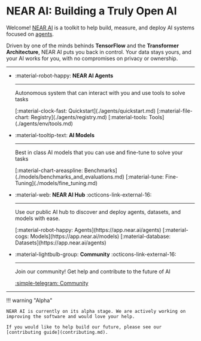 # NEAR AI: Building a Truly Open AI

Welcome! [NEAR AI](https://near.ai) is a toolkit to help build, measure, and deploy AI systems focused on [agents](./agents/quickstart.md).

Driven by one of the minds behinds **TensorFlow** and the **Transformer Architecture**, NEAR AI puts you back in control. Your data stays yours, and your AI works for you, with no compromises on privacy or ownership.

---

<div class="grid cards" markdown>

-   :material-robot-happy: __NEAR AI Agents__

    ---

    Autonomous system that can interact with you and use
    tools to solve tasks

    <span style="display: flex; justify-content: space-between;">
    [:material-clock-fast: Quickstart](./agents/quickstart.md)
    [:material-file-chart: Registry](./agents/registry.md)
    [:material-tools: Tools](./agents/env/tools.md)
    </span>

-   :material-tooltip-text: __AI Models__

    ---

    Best in class AI models that you can use and fine-tune to solve
    your tasks

    <span style="display: flex; justify-content: space-between;">
    [:material-chart-areaspline: Benchmarks](./models/benchmarks_and_evaluations.md)
    [:material-tune: Fine-Tuning](./models/fine_tuning.md)
    </span>


-   :material-web: __NEAR AI Hub__ :octicons-link-external-16:

    ---

    Use our public AI hub to discover and deploy agents, datasets, and models with ease. 

    <span style="display: flex; justify-content: space-between;">
    [:material-robot-happy: Agents](https://app.near.ai/agents)
    [:material-cogs: Models](https://app.near.ai/models)
    [:material-database: Datasets](https://app.near.ai/agents)
    </span>

-   :material-lightbulb-group: __Community__ :octicons-link-external-16:

    ---

    Join our community! Get help and contribute to the future of AI

    [:simple-telegram: Community](https://t.me/nearaialpha)

</div>

---

!!! warning "Alpha"

    NEAR AI is currently on its alpha stage. We are actively working on improving the software and would love your help.

    If you would like to help build our future, please see our [contributing guide](contributing.md).

